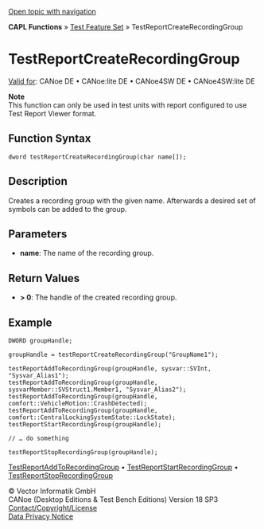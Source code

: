 [Open topic with navigation](../../../../../CANoeDEFamily.htm#Topics/CAPLFunctions/Test/Functions/CAPLfunctionTestReportCreateRecordingGroup.md)

**CAPL Functions** » [Test Feature Set](../CAPLfunctionsTFSOverview.md) » TestReportCreateRecordingGroup

# TestReportCreateRecordingGroup

[Valid for](../../../Shared/FeatureAvailability.md): CANoe DE • CANoe:lite DE • CANoe4SW DE • CANoe4SW:lite DE

**Note**  
This function can only be used in test units with report configured to use Test Report Viewer format.

## Function Syntax

```
dword testReportCreateRecordingGroup(char name[]);
```

## Description

Creates a recording group with the given name. Afterwards a desired set of symbols can be added to the group.

## Parameters

- **name**: The name of the recording group.

## Return Values

- **> 0**: The handle of the created recording group.

## Example

```plaintext
DWORD groupHandle;

groupHandle = testReportCreateRecordingGroup("GroupName1");

testReportAddToRecordingGroup(groupHandle, sysvar::SVInt, "Sysvar_Alias1");
testReportAddToRecordingGroup(groupHandle, sysvarMember::SVStruct1.Member1, "Sysvar_Alias2");
testReportAddToRecordingGroup(groupHandle, comfort::VehicleMotion::CrashDetected);
testReportAddToRecordingGroup(groupHandle, comfort::CentralLockingSystemState::LockState);
testReportStartRecordingGroup(groupHandle);

// … do something

testReportStopRecordingGroup(groupHandle);
```

[TestReportAddToRecordingGroup](CAPLfunctionTestReportAddToRecordingGroup.md) • [TestReportStartRecordingGroup](CAPLfunctionTestReportStartRecordingGroup.md) • [TestReportStopRecordingGroup](CAPLfunctionTestReportStopRecordingGroup.md)

© Vector Informatik GmbH  
CANoe (Desktop Editions & Test Bench Editions) Version 18 SP3  
[Contact/Copyright/License](../../../Shared/ContactCopyrightLicense.md)  
[Data Privacy Notice](https://www.vector.com/int/en/company/get-info/privacy-policy/)